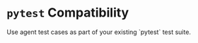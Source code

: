 # `pytest` Compatibility

<div class='subtitle'>Use agent test cases as part of your existing `pytest` test suite.</div>